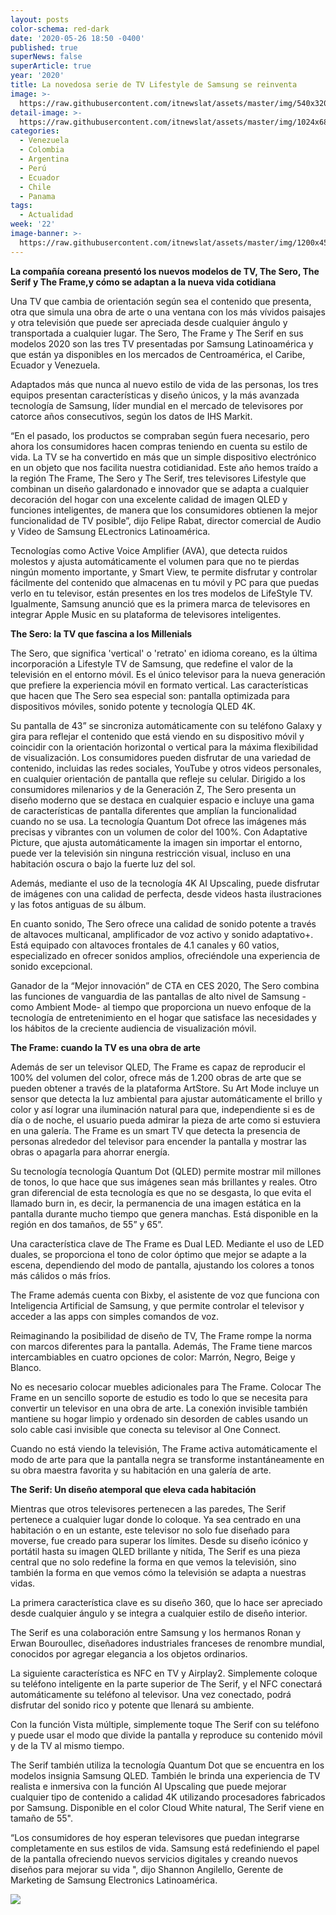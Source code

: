 ```yaml
---
layout: posts
color-schema: red-dark
date: '2020-05-26 18:50 -0400'
published: true
superNews: false
superArticle: true
year: '2020'
title: La novedosa serie de TV Lifestyle de Samsung se reinventa
image: >-
  https://raw.githubusercontent.com/itnewslat/assets/master/img/540x320/Lifestyle-Samsung-p.jpg
detail-image: >-
  https://raw.githubusercontent.com/itnewslat/assets/master/img/1024x680/Lifestyle-Samsung-g.jpg
categories:
  - Venezuela
  - Colombia
  - Argentina
  - Perú
  - Ecuador
  - Chile
  - Panama
tags:
  - Actualidad
week: '22'
image-banner: >-
  https://raw.githubusercontent.com/itnewslat/assets/master/img/1200x450/Lifestyle-Samsung-l.jpg
---
```

**La compañía coreana presentó los nuevos modelos de TV, The Sero, The Serif y The Frame,y cómo se adaptan a la nueva vida cotidiana**

Una TV que cambia de orientación según sea el contenido que presenta, otra que simula una obra de arte o una ventana con los más vívidos paisajes y otra televisión que puede ser apreciada desde cualquier ángulo y transportada a cualquier lugar. The Sero, The Frame y The Serif en sus modelos 2020 son las tres TV presentadas por Samsung Latinoamérica y que están ya disponibles en los mercados de Centroamérica, el Caribe, Ecuador y Venezuela.

Adaptados más que nunca al nuevo estilo de vida de las personas, los tres equipos presentan características y diseño únicos, y la más avanzada tecnología de Samsung, líder mundial en el mercado de televisores por catorce años consecutivos, según los datos de IHS Markit.

“En el pasado, los productos se compraban según fuera necesario, pero ahora los consumidores hacen compras teniendo en cuenta su estilo de vida. La TV se ha convertido en más que un simple dispositivo electrónico en un objeto que nos facilita nuestra cotidianidad. Este año hemos traído a la región The Frame, The Sero y The Serif, tres televisores Lifestyle que combinan un diseño galardonado e innovador que se adapta a cualquier decoración del hogar con una excelente calidad de imagen QLED y funciones inteligentes, de manera que los consumidores obtienen la mejor funcionalidad de TV posible”, dijo Felipe Rabat, director comercial de Audio y Video de Samsung ELectronics Latinoamérica. 

Tecnologías como Active Voice Amplifier (AVA), que detecta ruidos molestos y ajusta automáticamente el volumen para que no te pierdas ningún momento importante, y Smart View, te permite disfrutar y controlar fácilmente del contenido que almacenas en tu móvil y PC para que puedas verlo en tu televisor, están presentes en los tres modelos de LifeStyle TV. Igualmente, Samsung anunció que es la primera marca de televisores en integrar Apple Music en su plataforma de televisores inteligentes.

**The Sero: la TV que fascina a los Millenials**

The Sero, que significa 'vertical' o 'retrato' en idioma coreano, es la última incorporación a Lifestyle TV de Samsung, que redefine el valor de la televisión en el entorno móvil. Es el único televisor para la nueva generación que prefiere la experiencia móvil en formato vertical. Las características que hacen que The Sero sea especial son: pantalla optimizada para dispositivos móviles, sonido potente y tecnología QLED 4K.

Su pantalla de 43” se sincroniza automáticamente con su teléfono Galaxy y gira para reflejar el contenido que está viendo en su dispositivo móvil y coincidir con la orientación horizontal o vertical para la máxima flexibilidad de visualización. Los consumidores pueden disfrutar de una variedad de contenido, incluidas las redes sociales, YouTube y otros videos personales, en cualquier orientación de pantalla que refleje su celular.
Dirigido a los consumidores milenarios y de la Generación Z, The Sero presenta un diseño moderno que se destaca en cualquier espacio e incluye una gama de características de pantalla diferentes que amplían la funcionalidad cuando no se usa. La tecnología Quantum Dot ofrece las imágenes más precisas y vibrantes con un volumen de color del 100%. Con Adaptative Picture, que ajusta automáticamente la imagen sin importar el entorno, puede ver la televisión sin ninguna restricción visual, incluso en una habitación oscura o bajo la fuerte luz del sol.

Además, mediante el uso de la tecnología 4K AI Upscaling, puede disfrutar de imágenes con una calidad de perfecta, desde videos hasta ilustraciones y las fotos antiguas de su álbum.

En cuanto sonido, The Sero ofrece una calidad de sonido potente a través de altavoces multicanal, amplificador de voz activo y sonido adaptativo+. Está equipado con altavoces frontales de 4.1 canales y 60 vatios, especializado en ofrecer sonidos amplios, ofreciéndole una experiencia de sonido excepcional.

Ganador de la “Mejor innovación” de CTA en CES 2020, The Sero combina las funciones de vanguardia de las pantallas de alto nivel de Samsung -como Ambient Mode- al tiempo que proporciona un nuevo enfoque de la tecnología de entretenimiento en el hogar que satisface las necesidades y los hábitos de la creciente audiencia de visualización móvil.

**The Frame: cuando la TV es una obra de arte**

Además de ser un televisor QLED, The Frame es capaz de reproducir el 100% del volumen del color, ofrece más de 1.200 obras de arte que se pueden obtener a través de la plataforma ArtStore. Su Art Mode incluye un sensor que detecta la luz ambiental para ajustar automáticamente el brillo y color y así lograr una iluminación natural para que, independiente si es de día o de noche, el usuario pueda admirar la pieza de arte como si estuviera en una galería. The Frame es un smart TV que detecta la presencia de personas alrededor del televisor para encender la pantalla y mostrar las obras o apagarla para ahorrar energía.

Su tecnología tecnología Quantum Dot (QLED) permite mostrar mil millones de tonos, lo que hace que sus imágenes sean más brillantes y reales. Otro gran diferencial de esta tecnología es que no se desgasta, lo que evita el llamado burn in, es decir, la permanencia de una imagen estática en la pantalla durante mucho tiempo que genera manchas. Está disponible en la región en dos tamaños, de 55” y 65”.

Una característica clave de The Frame es Dual LED. Mediante el uso de LED duales, se proporciona el tono de color óptimo que mejor se adapte a la escena, dependiendo del modo de pantalla, ajustando los colores a tonos más cálidos o más fríos.

The Frame además cuenta con Bixby, el asistente de voz que funciona con Inteligencia Artificial de Samsung, y que permite controlar el televisor y acceder a las apps con simples comandos de voz. 

Reimaginando la posibilidad de diseño de TV, The Frame rompe la norma con marcos diferentes para la pantalla. Además, The Frame tiene marcos intercambiables en cuatro opciones de color: Marrón, Negro, Beige y Blanco.

No es necesario colocar muebles adicionales para The Frame. Colocar The Frame en un sencillo soporte de estudio es todo lo que se necesita para convertir un televisor en una obra de arte. La conexión invisible también mantiene su hogar limpio y ordenado sin desorden de cables usando un solo cable casi invisible que conecta su televisor al One Connect.

Cuando no está viendo la televisión, The Frame activa automáticamente el modo de arte para que la pantalla negra se transforme instantáneamente en su obra maestra favorita y su habitación en una galería de arte.

**The Serif: Un diseño atemporal que eleva cada habitación**

Mientras que otros televisores pertenecen a las paredes, The Serif pertenece a cualquier lugar donde lo coloque. Ya sea centrado en una habitación o en un estante, este televisor no solo fue diseñado para moverse, fue creado para superar los límites. Desde su diseño icónico y portátil hasta su imagen QLED brillante y nítida, The Serif es una pieza central que no solo redefine la forma en que vemos la televisión, sino también la forma en que vemos cómo la televisión se adapta a nuestras vidas.

La primera característica clave es su diseño 360, que lo hace ser apreciado desde cualquier ángulo y se integra a cualquier estilo de diseño interior.

The Serif es una colaboración entre Samsung y los hermanos Ronan y Erwan Bouroullec, diseñadores industriales franceses de renombre mundial, conocidos por agregar elegancia a los objetos ordinarios.

La siguiente característica es NFC en TV y Airplay2. Simplemente coloque su teléfono inteligente en la parte superior de The Serif, y el NFC conectará automáticamente su teléfono al televisor. Una vez conectado, podrá disfrutar del sonido rico y potente que llenará su ambiente. 

Con la función Vista múltiple, simplemente toque The Serif con su teléfono y puede usar el modo que divide la pantalla y reproduce su contenido móvil y de la TV al mismo tiempo.

The Serif también utiliza la tecnología Quantum Dot que se encuentra en los modelos insignia Samsung QLED. También le brinda una experiencia de TV realista e inmersiva con la función AI Upscaling que puede mejorar cualquier tipo de contenido a calidad 4K utilizando procesadores fabricados por Samsung. Disponible en el color Cloud White natural, The Serif viene en tamaño de 55".

“Los consumidores de hoy esperan televisores que puedan integrarse completamente en sus estilos de vida. Samsung está redefiniendo el papel de la pantalla ofreciendo nuevos servicios digitales y creando nuevos diseños para mejorar su vida ", dijo Shannon Angilello, Gerente de Marketing de Samsung Electronics Latinoamérica.

<img src="https://tracker.metricool.com/c3po.jpg?hash=56f88a41e39ab42c063cc51676587a04"/>